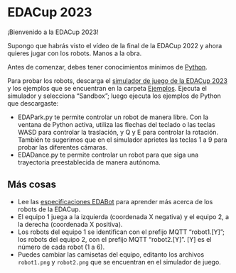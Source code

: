 # EDACup 2023

¡Bienvenido a la EDACup 2023!

Supongo que habrás visto el vídeo de la final de la EDACup 2022 y ahora quieres jugar con los robots. Manos a la obra.

Antes de comenzar, debes tener conocimientos mínimos de [Python](https://es.wikipedia.org/wiki/Python).

Para probar los robots, descarga el [simulador de juego de la EDACup 2023](Downloads) y los ejemplos que se encuentran en la carpeta [Ejemplos](Ejemplos). Ejecuta el simulador y selecciona “Sandbox”; luego ejecuta los ejemplos de Python que descargaste:

* EDAPark.py te permite controlar un robot de manera libre. Con la ventana de Python activa, utiliza las flechas del teclado o las teclas WASD para controlar la traslación, y Q y E para controlar la rotación. También te sugerimos que en el simulador aprietes las teclas 1 a 9 para probar las diferentes cámaras.
* EDADance.py te permite controlar un robot para que siga una trayectoria preestablecida de manera autónoma.

## Más cosas

* Lee las [especificaciones EDABot](SPECS.md) para aprender más acerca de los robots de la EDACup.
* El equipo 1 juega a la izquierda (coordenada X negativa) y el equipo 2, a la derecha (coordenada X positiva).
* Los robots del equipo 1 se identifican con el prefijo MQTT “robot1.[Y]”; los robots del equipo 2, con el prefijo MQTT “robot2.[Y]”. [Y] es el número de cada robot (1 a 6).
* Puedes cambiar las camisetas del equipo, editanto los archivos `robot1.png` y `robot2.png` que se encuentran en el simulador de juego.
